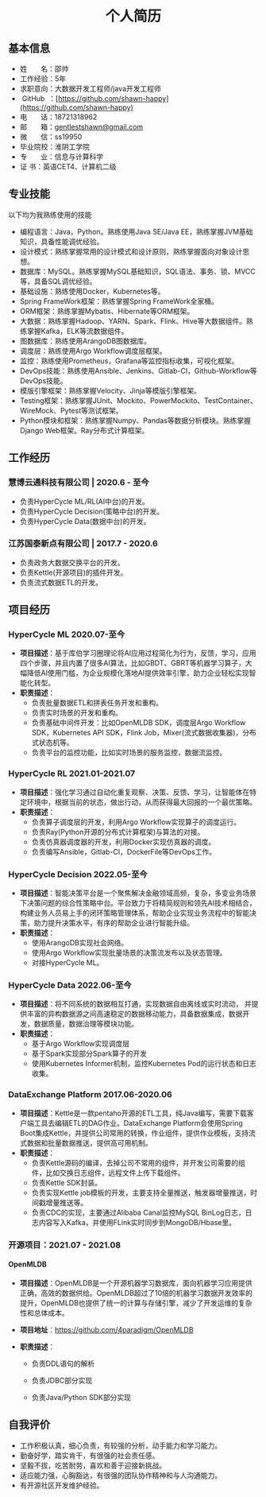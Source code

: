 <h1 align=center>个人简历</h1>

## 基本信息

- 姓&nbsp;&nbsp;&nbsp;&nbsp;&nbsp;&nbsp;&nbsp;名：邵帅
- 工作经验：5年
- 求职意向：大数据开发工程师/java开发工程师
- &nbsp;GitHub&nbsp;&nbsp;：[https://github.com/shawn-happy](https://github.com/shawn-happy)
- 电&nbsp;&nbsp;&nbsp;&nbsp;&nbsp;&nbsp;&nbsp;话：18721318962
- 邮&nbsp;&nbsp;&nbsp;&nbsp;&nbsp;&nbsp;&nbsp;箱：gentlestshawn@gmail.com
- 微&nbsp;&nbsp;&nbsp;&nbsp;&nbsp;&nbsp;&nbsp;信：ss19950
- 毕业院校：淮阴工学院
- 专&nbsp;&nbsp;&nbsp;&nbsp;&nbsp;&nbsp;&nbsp;业：信息与计算科学
- 证       书：英语CET4、计算机二级

## 专业技能

以下均为我熟练使用的技能

* 编程语言：Java，Python。熟练使用Java SE/Java EE，熟练掌握JVM基础知识，具备性能调优经验。
* 设计模式：熟练掌握常用的设计模式和设计原则，熟练掌握面向对象设计思想。
* 数据库：MySQL。熟练掌握MySQL基础知识，SQL语法、事务、锁、MVCC等，具备SQL调优经验。
* 基础设施：熟练使用Docker，Kubernetes等。
* Spring FrameWork框架：熟练掌握Spring FrameWork全家桶。
* ORM框架：熟练掌握Mybatis、Hibernate等ORM框架。
* 大数据：熟练掌握Hadoop、YARN、Spark、Flink、Hive等大数据组件。熟练掌握Kafka，ELK等流数据组件。
* 图数据库：熟练使用ArangoDB图数据库。
* 调度层：熟练使用Argo Workflow调度层框架。
* 监控：熟练使用Prometheus，Grafana等监控指标收集，可视化框架。
* DevOps技能：熟练使用Ansible、Jenkins、Gitlab-CI，Github-Workflow等DevOps技能。
* 模版引擎框架：熟练掌握Velocity、Jinja等模版引擎框架。
* Testing框架：熟练掌握JUnit、Mockito、PowerMockito、TestContainer、WireMock、Pytest等测试框架。
* Python模块和框架：熟练掌握Numpy、Pandas等数据分析模块。熟练掌握Django Web框架。Ray分布式计算框架。

## 工作经历
### 慧博云通科技有限公司 |  2020.6 - 至今
- 负责HyperCycle ML/RL(AI中台)的开发。
- 负责HyperCycle Decision(策略中台)的开发。
- 负责HyperCycle Data(数据中台)的开发。

### 江苏国泰新点有限公司 |  2017.7 - 2020.6
- 负责政务大数据交换平台的开发。
- 负责Kettle(开源项目)的插件开发。
- 负责流式数据ETL的开发。

## 项目经历
### HyperCycle ML 2020.07-至今

* **项目描述**：基于库伯学习圈理论将AI应用过程简化为行为，反馈，学习，应用四个步骤，并且内置了很多AI算法，比如GBDT、GBRT等机器学习算子，大幅降低AI使用门槛，为企业规模化落地AI提供效率引擎，助力企业轻松实现智能化转型。
* **职责描述**：
  * 负责批量数据ETL和拼表任务开发和重构。
  * 负责实时场景的开发和重构。
  * 负责基础中间件开发：比如OpenMLDB SDK，调度层Argo Workflow SDK，Kubernetes API SDK，Flink Job，Mixer(流式数据收集器)，分布式状态机等。
  * 负责平台的监控功能，比如实时场景的服务监控，数据流监控。

### HyperCycle RL 2021.01-2021.07

* **项目描述**：强化学习通过自动化重复观察、决策、反馈、学习，让智能体在特定环境中，根据当前的状态，做出行动，从而获得最大回报的一个最优策略。
* **职责描述**：
  * 负责算子调度层的开发，利用Argo Workflow实现算子的调度运行。
  * 负责Ray(Python开源的分布式计算框架)与算法的对接。
  * 负责仿真器调度器的开发，利用Docker实现仿真器的调度。
  * 负责编写Ansible，Gitlab-CI，DockerFile等DevOps工作。

### HyperCycle Decision 2022.05-至今

* **项目描述**：智能决策平台是一个聚焦解决金融领域高频，复杂，多变业务场景下决策问题的综合性策略中台。平台致力于将精简规则和领先AI技术相结合，构建业务人员易上手的闭环策略管理体系，帮助企业实现业务流程中的智能决策，助力提升决策水平，有序的帮助企业进行智能升级。
* **职责描述**：
  * 使用ArangoDB实现社会网络。
  * 使用Argo Workflow实现批量场景的决策流发布以及状态管理。
  * 对接HyperCycle ML。

### HyperCycle Data 2022.06-至今

* **项目描述**：将不同系统的数据相互打通，实现数据自由离线或实时流动， 并提供丰富的异构数据源之间高速稳定的数据移动能力，具备数据集成，数据开发，数据质量，数据治理等模块功能。
* **职责描述**：
  * 基于Argo Workflow实现调度层
  * 基于Spark实现部分Spark算子的开发
  * 使用Kubernetes Informer机制，监控Kubernetes Pod的运行状态和日志收集。

### DataExchange Platform 2017.06-2020.06

* **项目描述**：Kettle是一款pentaho开源的ETL工具，纯Java编写，需要下载客户端工具去编辑ETL的DAG作业。DataExchange Platform会使用Spring Boot集成Kettle，并提供公司常用的转换，作业组件，提供作业模板，支持流式数据和批量数据推送，提供高可用机制。
* **职责描述**：
  * 负责Kettle源码的编译，去掉公司不常用的组件，并开发公司需要的组件，比如交换日志组件，远程文件上传下载组件。
  * 负责Kettle SDK封装。
  * 负责实现Kettle job模板的开发，主要支持全量推送，触发器增量推送，时间戳增量推送等。
  * 负责CDC的实现，主要通过Alibaba Canal监控MySQL BinLog日志，日志内容写入Kafka，并使用FLink实时同步到MongoDB/Hbase里。

### 开源项目：2021.07 - 2021.08

#### OpenMLDB

* **项目描述**：OpenMLDB是一个开源机器学习数据库，面向机器学习应用提供正确，高效的数据供给。OpenMLDB超过了10倍的机器学习数据开发效率的提升，OpenMLDB也提供了统一的计算与存储引擎，减少了开发运维的复杂性和总体成本。

* **项目地址**：https://github.com/4paradigm/OpenMLDB

* **职责描述**：

  * 负责DDL语句的解析

  * 负责JDBC部分实现

  * 负责Java/Python SDK部分实现


## 自我评价
- 工作积极认真，细心负责，有较强的分析，动手能力和学习能力。
- 勤奋好学，踏实肯干，有很强的社会责任感。
- 坚毅不拔，吃苦耐劳，喜欢和善于迎接新挑战。
- 适应能力强，心胸豁达，有很强的团队协作精神和与人沟通能力。
- 有开源社区开发维护经验。
